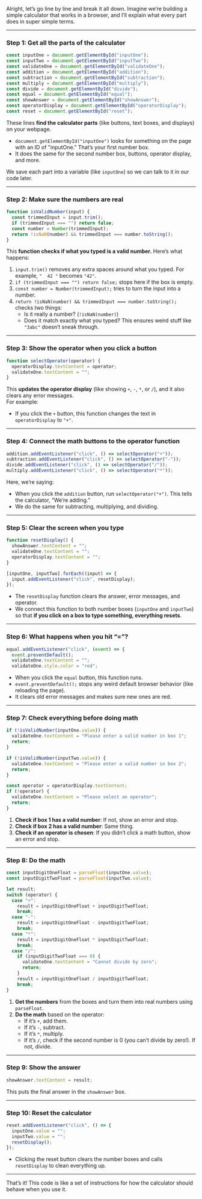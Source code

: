 Alright, let’s go line by line and break it all down. Imagine we’re building a simple calculator that works in a browser, and I’ll explain what every part does in super simple terms.

---

### **Step 1: Get all the parts of the calculator**

```javascript
const inputOne = document.getElementById("inputOne");
const inputTwo = document.getElementById("inputTwo");
const validateOne = document.getElementById("validateOne");
const addition = document.getElementById("addition");
const subtraction = document.getElementById("subtraction");
const multiply = document.getElementById("multiply");
const divide = document.getElementById("divide");
const equal = document.getElementById("equal");
const showAnswer = document.getElementById("showAnswer");
const operatorDisplay = document.getElementById("operatorDisplay");
const reset = document.getElementById("reset");
```

These lines **find the calculator parts** (like buttons, text boxes, and displays) on your webpage.

- `document.getElementById("inputOne")` looks for something on the page with an ID of "inputOne." That’s your first number box.
- It does the same for the second number box, buttons, operator display, and more.

We save each part into a variable (like `inputOne`) so we can talk to it in our code later.

---

### **Step 2: Make sure the numbers are real**

```javascript
function isValidNumber(input) {
  const trimmedInput = input.trim();
  if (trimmedInput === "") return false;
  const number = Number(trimmedInput);
  return !isNaN(number) && trimmedInput === number.toString();
}
```

This **function checks if what you typed is a valid number.** Here’s what happens:

1. `input.trim()` removes any extra spaces around what you typed. For example, `"  42 "` becomes `"42"`.
2. `if (trimmedInput === "") return false;` stops here if the box is empty.
3. `const number = Number(trimmedInput);` tries to turn the input into a number.
4. `return !isNaN(number) && trimmedInput === number.toString();` checks two things:
   - Is it really a number? (`!isNaN(number)`)
   - Does it match exactly what you typed? This ensures weird stuff like `"3abc"` doesn’t sneak through.

---

### **Step 3: Show the operator when you click a button**

```javascript
function selectOperator(operator) {
  operatorDisplay.textContent = operator;
  validateOne.textContent = "";
}
```

This **updates the operator display** (like showing `+`, `-`, `*`, or `/`), and it also clears any error messages.  
For example:

- If you click the `+` button, this function changes the text in `operatorDisplay` to `"+"`.

---

### **Step 4: Connect the math buttons to the operator function**

```javascript
addition.addEventListener("click", () => selectOperator("+"));
subtraction.addEventListener("click", () => selectOperator("-"));
divide.addEventListener("click", () => selectOperator("/"));
multiply.addEventListener("click", () => selectOperator("*"));
```

Here, we’re saying:

- When you click the `addition` button, run `selectOperator("+")`. This tells the calculator, “We’re adding.”
- We do the same for subtracting, multiplying, and dividing.

---

### **Step 5: Clear the screen when you type**

```javascript
function resetDisplay() {
  showAnswer.textContent = "";
  validateOne.textContent = "";
  operatorDisplay.textContent = "";
}

[inputOne, inputTwo].forEach((input) => {
  input.addEventListener("click", resetDisplay);
});
```

- The `resetDisplay` function clears the answer, error messages, and operator.
- We connect this function to both number boxes (`inputOne` and `inputTwo`) so that **if you click on a box to type something, everything resets**.

---

### **Step 6: What happens when you hit “=”?**

```javascript
equal.addEventListener("click", (event) => {
  event.preventDefault();
  validateOne.textContent = "";
  validateOne.style.color = "red";
```

- When you click the `equal` button, this function runs.
- `event.preventDefault();` stops any weird default browser behavior (like reloading the page).
- It clears old error messages and makes sure new ones are red.

---

### **Step 7: Check everything before doing math**

```javascript
if (!isValidNumber(inputOne.value)) {
  validateOne.textContent = "Please enter a valid number in box 1";
  return;
}

if (!isValidNumber(inputTwo.value)) {
  validateOne.textContent = "Please enter a valid number in box 2";
  return;
}

const operator = operatorDisplay.textContent;
if (!operator) {
  validateOne.textContent = "Please select an operator";
  return;
}
```

1. **Check if box 1 has a valid number**: If not, show an error and stop.
2. **Check if box 2 has a valid number**: Same thing.
3. **Check if an operator is chosen**: If you didn’t click a math button, show an error and stop.

---

### **Step 8: Do the math**

```javascript
const inputDigitOneFloat = parseFloat(inputOne.value);
const inputDigitTwoFloat = parseFloat(inputTwo.value);

let result;
switch (operator) {
  case "+":
    result = inputDigitOneFloat + inputDigitTwoFloat;
    break;
  case "-":
    result = inputDigitOneFloat - inputDigitTwoFloat;
    break;
  case "*":
    result = inputDigitOneFloat * inputDigitTwoFloat;
    break;
  case "/":
    if (inputDigitTwoFloat === 0) {
      validateOne.textContent = "Cannot divide by zero";
      return;
    }
    result = inputDigitOneFloat / inputDigitTwoFloat;
    break;
}
```

1. **Get the numbers** from the boxes and turn them into real numbers using `parseFloat`.
2. **Do the math** based on the operator:
   - If it’s `+`, add them.
   - If it’s `-`, subtract.
   - If it’s `*`, multiply.
   - If it’s `/`, check if the second number is 0 (you can’t divide by zero!). If not, divide.

---

### **Step 9: Show the answer**

```javascript
showAnswer.textContent = result;
```

This puts the final answer in the `showAnswer` box.

---

### **Step 10: Reset the calculator**

```javascript
reset.addEventListener("click", () => {
  inputOne.value = "";
  inputTwo.value = "";
  resetDisplay();
});
```

- Clicking the reset button clears the number boxes and calls `resetDisplay` to clean everything up.

---

That’s it! This code is like a set of instructions for how the calculator should behave when you use it.
